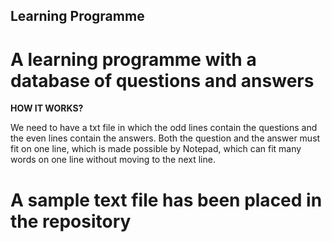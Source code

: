 ## **Learning Programme**

# A learning programme with a database of questions and answers


**HOW IT WORKS?**

We need to have a txt file in which the odd lines contain the questions and the even lines contain the answers. Both the question and the answer must fit on one line, which is made possible by Notepad, which can fit many words on one line without moving to the next line. 

# A sample text file has been placed in the repository

